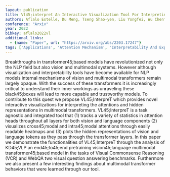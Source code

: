 ```yaml
---
layout: publication
title: Vl45;interpret An Interactive Visualization Tool For Interpreting Vision45;language Transformers
authors: Aflalo Estelle, Du Meng, Tseng Shao-yen, Liu Yongfei, Wu Chenfei, Duan Nan, Lal Vasudev
conference: "Arxiv"
year: 2022
bibkey: aflalo2022vl
additional_links:
  - {name: "Paper", url: "https://arxiv.org/abs/2203.17247"}
tags: ['Applications', 'Attention Mechanism', 'Interpretability And Explainability', 'Model Architecture', 'Multimodal Models', 'Pretraining Methods', 'Tools', 'Training Techniques', 'Transformer']
---
```

Breakthroughs in transformer45;based models have revolutionized not only the NLP field but also vision and multimodal systems. However although visualization and interpretability tools have become available for NLP models internal mechanisms of vision and multimodal transformers remain largely opaque. With the success of these transformers it is increasingly critical to understand their inner workings as unraveling these black45;boxes will lead to more capable and trustworthy models. To contribute to this quest we propose VL45;InterpreT which provides novel interactive visualizations for interpreting the attentions and hidden representations in multimodal transformers. VL45;InterpreT is a task agnostic and integrated tool that (1) tracks a variety of statistics in attention heads throughout all layers for both vision and language components (2) visualizes cross45;modal and intra45;modal attentions through easily readable heatmaps and (3) plots the hidden representations of vision and language tokens as they pass through the transformer layers. In this paper we demonstrate the functionalities of VL45;InterpreT through the analysis of KD45;VLP an end45;to45;end pretraining vision45;language multimodal transformer45;based model in the tasks of Visual Commonsense Reasoning (VCR) and WebQA two visual question answering benchmarks. Furthermore we also present a few interesting findings about multimodal transformer behaviors that were learned through our tool.
